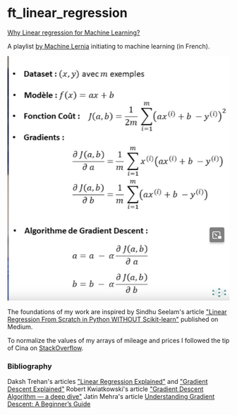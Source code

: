 # ft_linear_regression

[Why Linear regression for Machine Learning?](https://www.youtube.com/watch?v=qxo8p8PtFeA)

A playlist [by Machine Lernia](https://www.youtube.com/watch?v=EUD07IiviJg&list=PLO_fdPEVlfKqUF5BPKjGSh7aV9aBshrpY) initiating to machine learning (in French).

![formulas](varia/img/mlearnia_formulas.png)

The foundations of my work are inspired by Sindhu Seelam's article ["Linear Regression From Scratch in Python WITHOUT Scikit-learn"](https://medium.com/geekculture/linear-regression-from-scratch-in-python-without-scikit-learn-a06efe5dedb6) published on Medium.

To normalize the values of my arrays of mileage and prices I followed the tip of Cina on [StackOverflow](https://stackoverflow.com/a/41532180).

### Bibliography

Daksh Trehan's articles ["Linear Regression Explained"](https://pub.towardsai.net/linear-regression-explained-f5cc85ae2c5c) and ["Gradient Descent Explained"](https://towardsdatascience.com/gradient-descent-explained-9b953fc0d2c)
Robert Kwiatkowski's article ["Gradient Descent Algorithm — a deep dive"](https://towardsdatascience.com/gradient-descent-algorithm-a-deep-dive-cf04e8115f210)
Jatin Mehra's article [Understanding Gradient Descent: A Beginner’s Guide](https://medium.com/@jatinmehra119/understanding-gradient-descent-a-beginners-guide-ad1f948b4b0a)